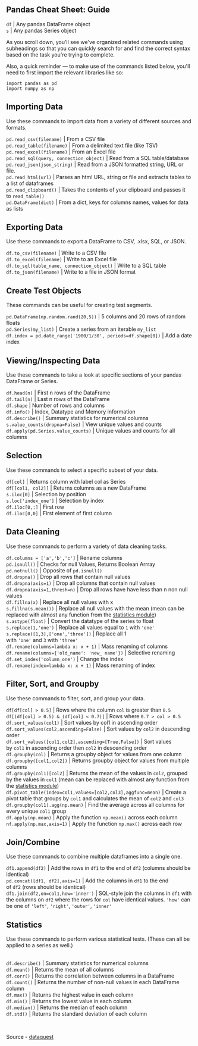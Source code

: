 <div>
    <h2 class="">Pandas Cheat Sheet: Guide</h2>
    <p><code>df</code>&nbsp;| Any pandas DataFrame object<br><code>s</code>&nbsp;| Any pandas Series object </p>
    <p>As you scroll down, you'll see we've organized related commands using subheadings so that you can quickly
        search for and find the correct syntax based on the task you're trying to complete.</p>
    <p>Also, a quick reminder — to make use of the commands listed below, you'll need to first import the relevant
        libraries like so:</p>
    <pre><code>import pandas as pd<br>import numpy as np</code></pre>
    <h2>Importing Data</h2>
    <p>Use these commands to import data from a variety of different sources and formats.</p>
    <p><code>pd.read_csv(filename)</code>&nbsp;| From a CSV file<br><code>pd.read_table(filename)</code>&nbsp;| From
        a delimited text file (like TSV)<br><code>pd.read_excel(filename)</code>&nbsp;| From an Excel
        file<br><code>pd.read_sql(query, connection_object)</code>&nbsp;| Read from a SQL
        table/database<br><code>pd.read_json(json_string)</code>&nbsp;| Read from a JSON formatted string, URL or
        file.<br><code>pd.read_html(url)</code>&nbsp;| Parses an html URL, string or file and extracts tables to a
        list of dataframes<br><code>pd.read_clipboard()</code>&nbsp;| Takes the contents of your clipboard and
        passes it to&nbsp;<code>read_table()</code><br><code>pd.DataFrame(dict)</code>&nbsp;| From a dict, keys for
        columns names, values for data as lists</p>
    <h2>Exporting Data</h2>
    <p>Use these commands to export a DataFrame to CSV, .xlsx, SQL, or JSON.</p>
    <p><code>df.to_csv(filename)</code>&nbsp;| Write to a CSV file<br><code>df.to_excel(filename)</code>&nbsp;|
        Write to an Excel file<br><code>df.to_sql(table_name, connection_object)</code>&nbsp;| Write to a SQL
        table<br><code>df.to_json(filename)</code>&nbsp;| Write to a file in JSON format</p>
    <h2>Create Test Objects</h2>
    <p>These commands can be useful for creating test segments.</p>
    <p><code>pd.DataFrame(np.random.rand(20,5))</code>&nbsp;| 5 columns and 20 rows of random
        floats<br><code>pd.Series(my_list)</code>&nbsp;| Create a series from an
        iterable&nbsp;<code>my_list</code><br><code>df.index = pd.date_range('1900/1/30', periods=df.shape[0])</code>&nbsp;|
        Add a date index</p>
    <h2>Viewing/Inspecting Data</h2>
    <p>Use these commands to take a look at specific sections of your pandas DataFrame or Series.</p>
    <p><code>df.head(n)</code>&nbsp;| First n rows of the DataFrame<br><code>df.tail(n)</code>&nbsp;| Last n rows of
        the DataFrame<br><code>df.shape</code>&nbsp;| Number of rows and columns<br><code>df.info()</code>&nbsp;|
        Index, Datatype and Memory information<br><code>df.describe()</code>&nbsp;| Summary statistics for numerical
        columns<br><code>s.value_counts(dropna=False)</code>&nbsp;| View unique values and
        counts<br><code>df.apply(pd.Series.value_counts)</code>&nbsp;| Unique values and counts for all columns</p>
    <h2>Selection</h2>
    <p>Use these commands to select a specific subset of your data.</p>
    <p><code>df[col]</code>&nbsp;| Returns column with label col as Series<br><code>df[[col1, col2]]</code>&nbsp;|
        Returns columns as a new DataFrame<br><code>s.iloc[0]</code>&nbsp;| Selection by
        position<br><code>s.loc['index_one']</code>&nbsp;| Selection by index<br><code>df.iloc[0,:]</code>&nbsp;|
        First row<br><code>df.iloc[0,0]</code>&nbsp;| First element of first column</p>
    <h2>Data Cleaning</h2>
    <p>Use these commands to perform a variety of data cleaning tasks.</p>
    <p><code>df.columns = ['a','b','c']</code>&nbsp;| Rename columns<br><code>pd.isnull()</code>&nbsp;| Checks for
        null Values, Returns Boolean Arrray<br><code>pd.notnull()</code>&nbsp;| Opposite
        of&nbsp;<code>pd.isnull()</code><br><code>df.dropna()</code>&nbsp;| Drop all rows that contain null
        values<br><code>df.dropna(axis=1)</code>&nbsp;| Drop all columns that contain null
        values<br><code>df.dropna(axis=1,thresh=n)</code>&nbsp;| Drop all rows have have less than n non null
        values<br><code>df.fillna(x)</code>&nbsp;| Replace all null values with
        x<br><code>s.fillna(s.mean())</code>&nbsp;| Replace all null values with the mean (mean can be replaced with
        almost any function from the&nbsp;<a href="https://docs.python.org/3/library/statistics.html" style="outline: none;">statistics module</a>)<br><code>s.astype(float)</code>&nbsp;|
        Convert the datatype of the series to float<br><code>s.replace(1,'one')</code>&nbsp;| Replace all values
        equal
        to&nbsp;<code>1</code>&nbsp;with&nbsp;<code>'one'</code><br><code>s.replace([1,3],['one','three'])</code>&nbsp;|
        Replace all 1
        with&nbsp;<code>'one'</code>&nbsp;and&nbsp;<code>3</code>&nbsp;with&nbsp;<code>'three'</code><br><code>df.rename(columns=lambda x: x + 1)</code>&nbsp;|
        Mass renaming of columns<br><code>df.rename(columns={'old_name': 'new_ name'})</code>&nbsp;| Selective
        renaming<br><code>df.set_index('column_one')</code>&nbsp;| Change the
        index<br><code>df.rename(index=lambda x: x + 1)</code>&nbsp;| Mass renaming of index</p>
    <h2>Filter, Sort, and Groupby</h2>
    <p>Use these commands to filter, sort, and group your data.</p>
    <p><code>df[df[col] &gt; 0.5]</code>&nbsp;| Rows where the column&nbsp;<code>col</code>&nbsp;is greater
        than&nbsp;<code>0.5</code><br><code>df[(df[col] &gt; 0.5) &amp; (df[col] &lt; 0.7)]</code>&nbsp;| Rows
        where&nbsp;<code>0.7 &gt; col &gt; 0.5</code><br><code>df.sort_values(col1)</code>&nbsp;| Sort values by
        col1 in ascending order<br><code>df.sort_values(col2,ascending=False)</code>&nbsp;| Sort values
        by&nbsp;<code>col2</code>&nbsp;in descending
        order<br><code>df.sort_values([col1,col2],ascending=[True,False])</code>&nbsp;| Sort values
        by&nbsp;<code>col1</code>&nbsp;in ascending order then&nbsp;<code>col2</code>&nbsp;in descending
        order<br><code>df.groupby(col)</code>&nbsp;| Returns a groupby object for values from one
        column<br><code>df.groupby([col1,col2])</code>&nbsp;| Returns groupby object for values from multiple
        columns<br><code>df.groupby(col1)[col2]</code>&nbsp;| Returns the mean of the values
        in&nbsp;<code>col2</code>, grouped by the values in&nbsp;<code>col1</code>&nbsp;(mean can be replaced with
        almost any function from the&nbsp;<a href="https://docs.python.org/3/library/statistics.html" style="outline: none;">statistics
            module</a>)<br><code>df.pivot_table(index=col1,values=[col2,col3],aggfunc=mean)</code>&nbsp;| Create a
        pivot table that groups by&nbsp;<code>col1</code>&nbsp;and calculates the mean
        of&nbsp;<code>col2</code>&nbsp;and&nbsp;<code>col3</code><br><code>df.groupby(col1).agg(np.mean)</code>&nbsp;|
        Find the average across all columns for every
        unique&nbsp;<code>col1</code>&nbsp;group<br><code>df.apply(np.mean)</code>&nbsp;| Apply the
        function&nbsp;<code>np.mean()</code>&nbsp;across each column<br><code>nf.apply(np.max,axis=1)</code>&nbsp;|
        Apply the function&nbsp;<code>np.max()</code>&nbsp;across each row</p>
    <h2>Join/Combine</h2>
    <p>Use these commands to combine multiple dataframes into a single one.</p>
    <p><code>df1.append(df2)</code>&nbsp;| Add the rows in&nbsp;<code>df1</code>&nbsp;to the end
        of&nbsp;<code>df2</code>&nbsp;(columns should be
        identical)<br><code>pd.concat([df1, df2],axis=1)</code>&nbsp;| Add the columns
        in&nbsp;<code>df1</code>&nbsp;to the end of&nbsp;<code>df2</code>&nbsp;(rows should be
        identical)<br><code>df1.join(df2,on=col1,how='inner')</code>&nbsp;| SQL-style join the columns
        in&nbsp;<code>df1</code>&nbsp;with the columns on&nbsp;<code>df2</code>&nbsp;where the rows for
        <code>col</code>&nbsp;have identical values.&nbsp;<code>'how'</code> can be one
        of&nbsp;<code>'left'</code>,&nbsp;<code>'right'</code>,&nbsp;<code>'outer'</code>,&nbsp;<code>'inner'</code>
    </p>
    <h2>Statistics</h2>
    <p>Use these commands to perform various statistical tests. (These can all be applied to a series as well.)</p>
    <p><br><code>df.describe()</code>&nbsp;| Summary statistics for numerical
        columns<br><code>df.mean()</code>&nbsp;| Returns the mean of all columns<br><code>df.corr()</code>&nbsp;|
        Returns the correlation between columns in a DataFrame<br><code>df.count()</code>&nbsp;| Returns the number
        of non-null values in each DataFrame column<br><code>df.max()</code>&nbsp;| Returns the highest value in
        each column<br><code>df.min()</code>&nbsp;| Returns the lowest value in each
        column<br><code>df.median()</code>&nbsp;| Returns the median of each column<br><code>df.std()</code>&nbsp;|
        Returns the standard deviation of each column</p>
</div>
<br>
<p>Source  -  <a href="https://www.dataquest.io/blog/pandas-cheat-sheet">dataquest</a></p>